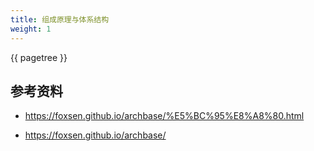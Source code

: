 ```yaml
---
title: 组成原理与体系结构
weight: 1
---
```


{{ pagetree }}

## 参考资料

- <https://foxsen.github.io/archbase/%E5%BC%95%E8%A8%80.html>

- <https://foxsen.github.io/archbase/>
